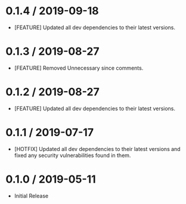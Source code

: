 0.1.4 / 2019-09-18
==================
* [FEATURE] Updated all dev dependencies to their latest versions.

0.1.3 / 2019-08-27
==================
* [FEATURE] Removed Unnecessary since comments.

0.1.2 / 2019-08-27
==================
* [FEATURE] Updated all dev dependencies to their latest versions.

0.1.1 / 2019-07-17
==================
* [HOTFIX] Updated all dev dependencies to their latest versions and fixed any security vulnerabilities found in them.

0.1.0 / 2019-05-11
==================
* Initial Release